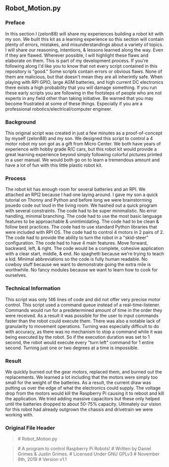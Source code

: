 ## Robot_Motion.py

### Preface
In this section I (zelon88) will share my experiences building a robot kit with my 
son. We built this kit as a learning experience so this section will contain plenty 
of errors, mistakes, and misunderstandings about a variety of topics. I will share 
our reasoning, intentions, & lessons learned along the way. Even if they are flawed.
Wherever possible, I will highlight these flaws and elaborate on them. This is part of 
my development process. If you're following along I'd like you to know that not every
script contained in this repository is "good." Some scripts contain errors or obvious
flaws. None of them are malicious, but that doesn't mean they are all inherintly safe.
When playing with RPI GPIO, large AGM batteries, and high current DC electronics there
exists a high probability that you will damage something. If you run these early scripts
you are following in the footsteps of people who are not experts in any field other than
taking initiative. Be warned that you may become frustrated at some of these things.
Especially if you are a professional robotics/electrical/computer engineer.

### Background
This original script was created in just a few minutes as a proof-of-concept by 
myself (zelon88) and my son. We designed this script to control a 4 motor robot
my son got as a gift from Micro Center. We both have years of experience with hobby
grade R/C cars, but this robot kit would provide a great learning experience beyond
simply following colorful pictures printed in a user manual. We would both go on to 
learn a tremendous amount and have a lot of fun with this little plastic robot kit.

### Process
The robot kit has enough room for several batteries and an RPI. We attached an RPI2 
because I had one laying around. I gave my son a quick tutorial on Thonny and Python
and before long we were brainstorming psuedo code out loud in the living room. We 
hashed out a quick program with several constraints. 
The code had to be super minimalistic. No error handling, minimal branching.
The code had to use the most basic language features to be approachable & unintimidating.
The code had to be clean & follow best practices.
The code had to use standard Python libraries that were included with RPI OS.
The code had to control 4 motors in 2 pairs of 2.
The code had to provide the ability to turn the robot in a "skid-steer" configuration.
The code had to have 4 main features. Move forward, backward, left, & right.
The code would be a complete, cohesive application with a clear start, middle, & end.
No spaghetti because we're trying to teach a kid.
Minimal abbreviations so the code is fully human readable.
No cowboy stuff because we want to demonstrate going the extra mile is worthwhile.
No fancy modules because we want to learn how to cook for ourselves.

### Technical Information
This script was only 146 lines of code and did not offer very precise motor control.
This script used a command queue instead of a real-time-listener. Commands would
run for a predetermined amount of time in the order they were received. As a result
it was possible for the user to input commands faster than the robot could execute them.
There was also a notable lack of granularity to movement operations. Turning was especially
difficult to do with accuracy, as there was no mechanism to stop a command while it was 
being executed by the robot. So if the execution duration was set to 1 second, the robot
would execute every "turn left" command for 1 entire second. Turning just one or two degrees 
at a time is impossible.

### Result
We quickly burned out the gear motors, replaced them, and burned out the replacements.
We learned a lot including that the motors were simply too small for the weight
of the batteries. As a result, the current draw was putting us over the edge of what 
the electronics could supply. The voltage drop from the motors would kill the Raspberry
Pi causing it to reboot and kill the application. We tried adding massive capacitors but
these only helped until the batteries dropped to about 50-75% capacity. Ultimately our vision
for this robot had already outgrown the chassis and drivetrain we were working with.

### Original File Header
> \# Robot_Motion.py

> \# A program to control Raspberry Pi Robots! 
> \# Written by Daniel Grimes & Justin Grimes.
> \# Licensed Under GNU GPLv3
> \# November 9th, 2019
> \# Version v1.1
